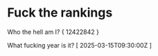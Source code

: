 # Fuck the rankings

Who the hell am I?
{ 12422842 }

What fucking year is it?
[ 2025-03-15T09:30:00Z ]
